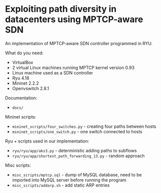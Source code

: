 # Exploiting path diversity in datacenters using MPTCP-aware SDN 

An implementation of MPTCP-aware SDN controller programmed in RYU. 

What do you need: 

 * VirtualBox
 * 2 virtual Linux machines running MPTCP kernel version 0.93
 * Linux machine used as a SDN controller 
 * Ryu 4.18
 * Mininet 2.2.2
 * Openvswitch 2.8.1

Documentation: 

  * ```docs/```

Mininet scripts:

  * ```mininet_scripts/four_switches.py```             - creating four paths between hosts
  * ```mininet_scripts/one_switch.py```                - one switch connected to hosts

Ryu + scripts used in our implementation:

  * ```ryu/ryu/app/aks3.py```                           - deterministic adding paths to subflows
  * ```ryu/ryu/app/shortest_path_forwarding_13.py```    - random approach

Misc scripts:

  * ```misc_scripts/mptcp.sql```                        - dump of MySQL database, need to be imported into MySQL server before running the program
  * ```misc_scripts/addarp.sh```                        - add static ARP entries





